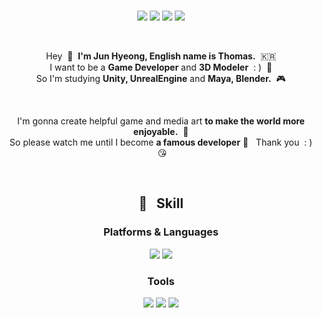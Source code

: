 

<div align="center">
  <br/>

<img src="https://img.shields.io/badge/Blog-03C75A?style=flat-square&logo=Naver&logoColor=white&link=https://blog.naver.com/aktm708"/> <img src="https://img.shields.io/badge/aktm708@naver.com-EA4335?style=flat-square&logo=Gmail&logoColor=white&link=mailto:aktm708@naver.com"/> <img src="https://img.shields.io/badge/jun_bro0708-E4405F?style=flat-square&logo=Instagram&logoColor=white"/> <img src="https://img.shields.io/badge/aktm708-1877F2?style=flat-square&logo=FaceBook&logoColor=white&link=https://www.facebook.com/aktm708"/> 

<br/>

Hey &nbsp;👋&nbsp;&nbsp;**I'm Jun Hyeong, English name is Thomas.** &nbsp;🇰🇷         
I want to be a **Game Developer** and **3D Modeler** &nbsp;: ) &nbsp;🚀   
So I'm studying **Unity, UnrealEngine** and **Maya, Blender.** &nbsp;🎮

<br/>

I'm gonna create helpful game and media art **to make the world more enjoyable.** &nbsp;🤣   
So please watch me until I become **a famous developer** 🙏 &nbsp; Thank you &nbsp;: ) &nbsp;😘

<br/>

## 💪 &nbsp; Skill

### Platforms & Languages

<img src="https://img.shields.io/badge/CS-50BCDF?style=flat-square&logo=c&logoColor=white"/> <img src="https://img.shields.io/badge/CPP-00599C?style=flat-square&logo=c%2B%2B&logoColor=white"/> 


### Tools

<img src="https://img.shields.io/badge/Unity-000000?style=flat-square&logo=Unity&logoColor=white"/> <img src="https://img.shields.io/badge/Unreal Engine-313131?style=flat-square&logo=unrealengine&logoColor=white"/> <img src="https://img.shields.io/badge/GitHub-181717?style=flat-square&logo=GitHub&logoColor=white"/> 
</div>


